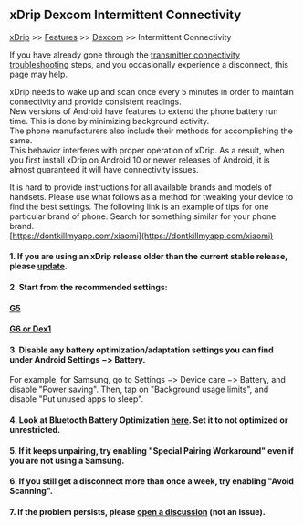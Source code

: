 ## xDrip Dexcom Intermittent Connectivity
[xDrip](../README.md) >> [Features](./Features_page.md) >> [Dexcom](./Dexcom_page.md) >> Intermittent Connectivity  
  
If you have already gone through the [transmitter connectivity troubleshooting](./Connectivity-troubleshoot.md) steps, and you occasionally experience a disconnect, this page may help.  
  
xDrip needs to wake up and scan once every 5 minutes in order to maintain connectivity and provide consistent readings.  
New versions of Android have features to extend the phone battery run time.  This is done by minimizing background activity.  
The phone manufacturers also include their methods for accomplishing the same.  
This behavior interferes with proper operation of xDrip.  As a result, when you first install xDrip on Android 10 or newer releases of Android, it is almost guaranteed it will have connectivity issues.  
  
It is hard to provide instructions for all available brands and models of handsets.  Please use what follows as a method for tweaking your device to find the best settings.  The following link is an example of tips for one particular brand of phone.  Search for something similar for your phone brand.  
[https://dontkillmyapp.com/xiaomi](https://dontkillmyapp.com/xiaomi)
  
#### 1. If you are using an xDrip release older than the current stable release, please [update](./Updates.md).
#### 2. Start from the recommended settings:
#### [G5](./G5-Recommended-Settings.md)
#### [G6 or Dex1](./G6-Recommended-Settings.md)
#### 3. Disable any battery optimization/adaptation settings you can find under Android Settings &#8722;> Battery.  
For example, for Samsung, go to Settings &#8722;> Device care &#8722;> Battery, and disable "Power saving".  Then, tap on "Background usage limits", and disable "Put unused apps to sleep".  
#### 4. Look at Bluetooth Battery Optimization [here](./Dexcom-Basics.md).  Set it to not optimized or unrestricted.
#### 5. If it keeps unpairing, try enabling "Special Pairing Workaround" even if you are not using a Samsung.
#### 6. If you still get a disconnect more than once a week, try enabling "Avoid Scanning". 
#### 7. If the problem persists, please [open a discussion](https://github.com/NightscoutFoundation/xDrip/discussions) (not an issue).
  
